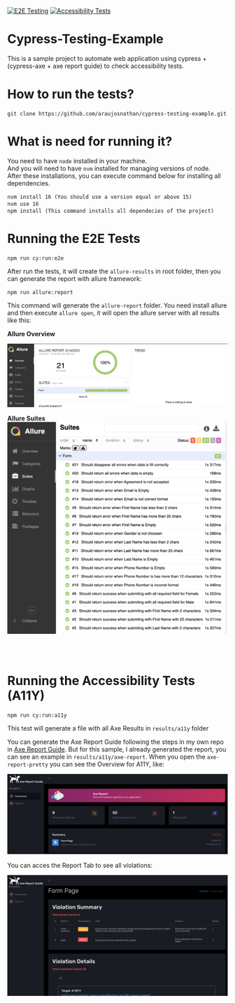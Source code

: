 [![E2E Testing](https://github.com/araujosnathan/cypress-testing-example/actions/workflows/e2e.js.yml/badge.svg)](https://github.com/araujosnathan/cypress-testing-example/actions/workflows/e2e.js.yml)
[![Accessibility Tests](https://github.com/araujosnathan/cypress-testing-example/actions/workflows/a11y.js.yml/badge.svg)](https://github.com/araujosnathan/cypress-testing-example/actions/workflows/a11y.js.yml)

# Cypress-Testing-Example

This is a sample project to automate web application using cypress + (cypress-axe + axe report guide) to check accessibility tests.

# How to run the tests?

```
git clone https://github.com/araujosnathan/cypress-testing-example.git
```

# What is need for running it?

You need to have `node` installed in your machine. <br>
And you will need to have `nvm` installed for managing versions of node. <br>
After these installations, you can execute command below for installing all dependencies.

```
nvm install 16 (You should use a version equal or above 15)
nvm use 16
npm install (This command installs all dependecies of the project)
```

# Running the E2E Tests

```
npm run cy:run:e2e
```

After run the tests, it will create the `allure-results` in root folder, then you can generate the report with allure framework:

```
npm run allure:report
```

This command will generate the `allure-report` folder. You need install allure and then execute `allure open`, it will open the allure server with all results like this:

**Allure Overview**

![](imgs/allure_overview.png)

**Allure Suites**
![](imgs/allure_suite_tests.png)

<br></br>

# Running the Accessibility Tests (A11Y)

```
npm run cy:run:a11y
```

This test will generate a file with all Axe Results in `results/a11y` folder

You can generate the Axe Report Guide following the steps in my own repo in [Axe Report Guide](https://github.com/araujosnathan/axe-report-guide).
But for this sample, I already generated the report, you can see an example in `results/a11y/axe-report`. When you open the `axe-report-pretty` you can see the Overview for A11Y, like:

![](imgs/axe_guide_dashboad.png)

You can acces the Report Tab to see all violations:

![](imgs/axe_guide_reports.png)
